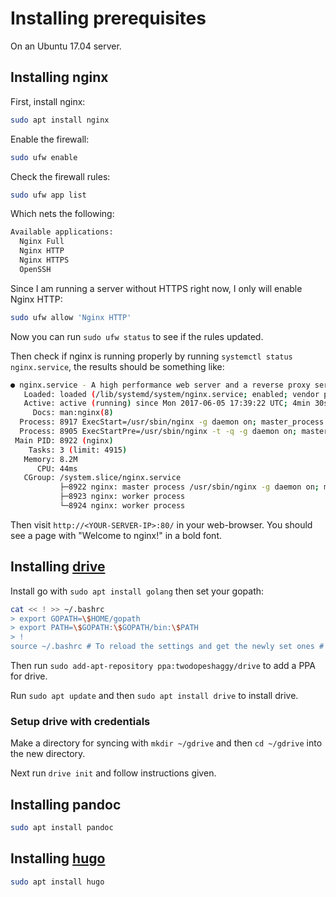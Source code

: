 # Installing prerequisites

On an Ubuntu 17.04 server.

## Installing nginx

First, install nginx:

```bash
sudo apt install nginx
```

Enable the firewall:

```bash
sudo ufw enable
```

Check the firewall rules:

```bash
sudo ufw app list
```

Which nets the following:

```bash
Available applications:
  Nginx Full
  Nginx HTTP
  Nginx HTTPS
  OpenSSH
```

Since I am running a server without HTTPS right now, I only will enable Nginx HTTP:

```bash
sudo ufw allow 'Nginx HTTP'
```

Now you can run `sudo ufw status` to see if the rules updated.

Then check if nginx is running properly by running `systemctl status nginx.service`, the results should be something like:

```bash
● nginx.service - A high performance web server and a reverse proxy server
   Loaded: loaded (/lib/systemd/system/nginx.service; enabled; vendor preset: enabled)
   Active: active (running) since Mon 2017-06-05 17:39:22 UTC; 4min 30s ago
     Docs: man:nginx(8)
  Process: 8917 ExecStart=/usr/sbin/nginx -g daemon on; master_process on; (code=exited, status=0/SUCCESS)
  Process: 8905 ExecStartPre=/usr/sbin/nginx -t -q -g daemon on; master_process on; (code=exited, status=0/SUCCESS)
 Main PID: 8922 (nginx)
    Tasks: 3 (limit: 4915)
   Memory: 8.2M
      CPU: 44ms
   CGroup: /system.slice/nginx.service
           ├─8922 nginx: master process /usr/sbin/nginx -g daemon on; master_process on;
           ├─8923 nginx: worker process
           └─8924 nginx: worker process
```

Then visit `http://<YOUR-SERVER-IP>:80/` in your web-browser. You should see a page with "Welcome to nginx!" in a bold font.

## Installing [drive](https://github.com/odeke-em/drive)

Install go with `sudo apt install golang` then set your gopath:

```bash
cat << ! >> ~/.bashrc
> export GOPATH=\$HOME/gopath
> export PATH=\$GOPATH:\$GOPATH/bin:\$PATH
> !
source ~/.bashrc # To reload the settings and get the newly set ones # Or open a fresh terminal
```

Then run `sudo add-apt-repository ppa:twodopeshaggy/drive` to add a PPA for drive.

Run `sudo apt update` and then `sudo apt install drive` to install drive.

### Setup drive with credentials

Make a directory for syncing with `mkdir ~/gdrive` and then `cd ~/gdrive` into the new directory.

Next run `drive init` and follow instructions given.

## Installing pandoc

```bash
sudo apt install pandoc
```

## Installing [hugo](https://github.com/spf13/hugo)

```bash
sudo apt install hugo
```
